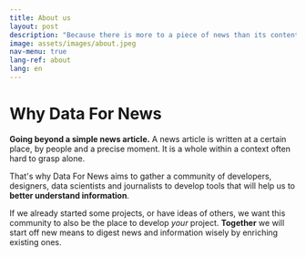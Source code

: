 ```yaml
---
title: About us
layout: post
description: "Because there is more to a piece of news than its content, let's build open tools together to augment them!"
image: assets/images/about.jpeg
nav-menu: true
lang-ref: about
lang: en
---
```


# Why Data For News

**Going beyond a simple news article.** A news article is written at a certain place, by people and a precise moment. It is a whole within a context often hard to grasp alone.

That's why Data For News aims to gather a community of developers, designers, data scientists and journalists to develop tools that will help us to **better understand information**.

If we already started some projects, or have ideas of others, we want this community to also be the place to develop *your* project. **Together** we will start off new means to digest news and information wisely by enriching existing ones.
